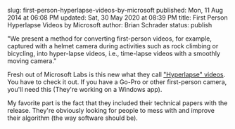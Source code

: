 slug: first-person-hyperlapse-videos-by-microsoft
published: Mon, 11 Aug 2014 at 06:08 PM
updated: Sat, 30 May 2020 at 08:39 PM
title: First Person Hyperlapse Videos by Microsoft
author: Brian Schrader
status: publish

<div class='link'>
"We present a method for converting first-person videos, for example, captured with a helmet camera during activities such as rock climbing or bicycling, into hyper-lapse videos, i.e., time-lapse videos with a smoothly moving camera."</div>

Fresh out of Microsoft Labs is this new what they call ["Hyperlapse" videos][1]. You have to check it out. If you have a Go-Pro or other first-person camera, you'll need this (They're working on a Windows app). 

[1]:http://research.microsoft.com/en-us/um/redmond/projects/hyperlapse/

My favorite part is the fact that they included their technical papers with the release. They're obviously looking for people to  mess with and improve their algorithm (the way software should be).